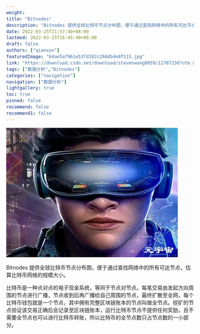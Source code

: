 ```yaml
---
weight: 
title: "Bitnodes"
description: "Bitnodes 提供全球比特币节点分布图，便于通过查找网络中的所有可达节点，估算比特币网络的规模大小"
date: 2022-03-25T21:57:40+08:00
lastmod: 2022-03-25T16:45:40+08:00
draft: false
authors: ["qianxun"]
featuredImage: "64ae5a7961e53fd102c266db4e8f115.jpg"
link: "https://download.csdn.net/download/stevenwang8859/12707230?utm_medium=distribute.pc_aggpage_search_result.none-task-download-2~download~first_rank_ecpm_v1~rank_v31_ecpm-1-12707230-null-null.pc_agg_new_rank&utm_term=%E6%AF%94%E7%89%B9%E5%B8%81%E8%8A%82%E7%82%B9%E6%95%B0&spm=1000.2123.3001.4430"
tags: ["数据分析","Bitnodes"]
categories: ["navigation"]
navigation: ["数据分析"]
lightgallery: true
toc: true
pinned: false
recommend: false
recommend1: false
---
```



![](64ae5a7961e53fd102c266db4e8f115.jpg)

Bitnodes 提供全球比特币节点分布图，便于通过查找网络中的所有可达节点，估算比特币网络的规模大小。

比特币是一种点对点的电子现金系统，等同于节点对节点。每笔交易由发起方向周围的节点进行广播，节点收到后再广播给自己周围的节点，最终扩散至全网，每个比特币钱包就是一个节点，其中拥有完整区块链账本的节点叫做全节点。挖矿的节点验证该交易正确后会记录至区块链账本，运行比特币节点不提供任何奖励，且不需要全节点也可以进行比特币转账，所以比特币的全节点数只占节点数的一小部分。